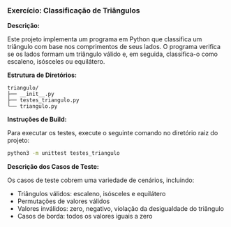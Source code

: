 ### Exercício: Classificação de Triângulos

**Descrição:**

Este projeto implementa um programa em Python que classifica um triângulo com base nos comprimentos de seus lados. O programa verifica se os lados formam um triângulo válido e, em seguida, classifica-o como escaleno, isósceles ou equilátero.

**Estrutura de Diretórios:**

```
triangulo/
├── __init__.py
├── testes_triangulo.py
└── triangulo.py
```

**Instruções de Build:**

Para executar os testes, execute o seguinte comando no diretório raiz do projeto:

```bash
python3 -m unittest testes_triangulo
```

**Descrição dos Casos de Teste:**

Os casos de teste cobrem uma variedade de cenários, incluindo:

* Triângulos válidos: escaleno, isósceles e equilátero
* Permutações de valores válidos
* Valores inválidos: zero, negativo, violação da desigualdade do triângulo
* Casos de borda: todos os valores iguais a zero


